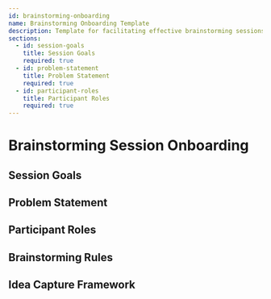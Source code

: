 ```yaml
---
id: brainstorming-onboarding
name: Brainstorming Onboarding Template
description: Template for facilitating effective brainstorming sessions
sections:
  - id: session-goals
    title: Session Goals
    required: true
  - id: problem-statement
    title: Problem Statement
    required: true
  - id: participant-roles
    title: Participant Roles
    required: true
---
```


# Brainstorming Session Onboarding

## Session Goals
<!--
Description: Define the purpose and objectives of the brainstorming session
Questions:
  - What are we trying to achieve?
  - What outcomes do we expect?
  - How will we measure success?
-->

## Problem Statement
<!--
Description: Clearly articulate the problem or challenge to be addressed
Questions:
  - What is the core problem we're solving?
  - Why is this problem important?
  - What constraints exist?
-->

## Participant Roles
<!--
Description: Define roles and responsibilities for participants
Questions:
  - Who is facilitating the session?
  - Who is documenting ideas?
  - Who are the subject matter experts?
-->

## Brainstorming Rules
<!--
Description: Guidelines for effective brainstorming
Questions:
  - How will we encourage open sharing?
  - How will we handle criticism?
  - How will we prioritize ideas?
-->

## Idea Capture Framework
<!--
Description: Structure for organizing and evaluating ideas
Questions:
  - What categories will we use?
  - What evaluation criteria will we apply?
  - How will we track action items?
-->
